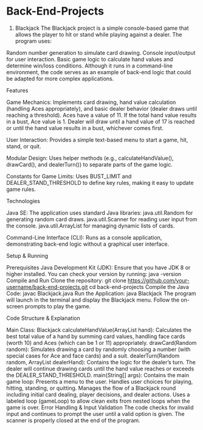 # Back-End-Projects

1. Blackjack
The Blackjack project is a simple console-based game that allows the player to hit or stand while playing against a dealer. The program uses:

Random number generation to simulate card drawing.
Console input/output for user interaction.
Basic game logic to calculate hand values and determine win/loss conditions.
Although it runs in a command-line environment, the code serves as an example of back-end logic that could be adapted for more complex applications.

Features

Game Mechanics:
Implements card drawing, hand value calculation (handling Aces appropriately), and basic dealer behavior (dealer draws until reaching a threshold).
Aces have a value of 11. If the total hand value results in a bust, Ace value is 1.
Dealer will draw until a hand value of 17 is reached or until the hand value results in a bust, whichever comes first.

User Interaction:
Provides a simple text-based menu to start a game, hit, stand, or quit.

Modular Design:
Uses helper methods (e.g., calculateHandValue(), drawCard(), and dealerTurn()) to separate parts of the game logic.

Constants for Game Limits:
Uses BUST_LIMIT and DEALER_STAND_THRESHOLD to define key rules, making it easy to update game rules.

Technologies

Java SE:
The application uses standard Java libraries:
java.util.Random for generating random card draws.
java.util.Scanner for reading user input from the console.
java.util.ArrayList for managing dynamic lists of cards.

Command-Line Interface (CLI):
Runs as a console application, demonstrating back-end logic without a graphical user interface.


Setup & Running

Prerequisites
Java Development Kit (JDK):
Ensure that you have JDK 8 or higher installed. You can check your version by running:
java -version
Compile and Run
Clone the repository:
git clone https://github.com/your-username/back-end-projects.git
cd back-end-projects
Compile the Java Code:
javac Blackjack.java
Run the Application:
java Blackjack
The program will launch in the terminal and display the Blackjack menu. Follow the on-screen prompts to play the game.

Code Structure & Explanation

Main Class: Blackjack
calculateHandValue(ArrayList<String> hand):
Calculates the best total value of a hand by summing card values, handling face cards (worth 10) and Aces (which can be 1 or 11) appropriately.
drawCard(Random random):
Simulates drawing a card by randomly choosing a number (with special cases for Ace and face cards) and a suit.
dealerTurn(Random random, ArrayList<String> dealerHand):
Contains the logic for the dealer’s turn. The dealer will continue drawing cards until the hand value reaches or exceeds the DEALER_STAND_THRESHOLD.
main(String[] args):
Contains the main game loop:
Presents a menu to the user.
Handles user choices for playing, hitting, standing, or quitting.
Manages the flow of a Blackjack round including initial card dealing, player decisions, and dealer actions.
Uses a labeled loop (gameLoop) to allow clean exits from nested loops when the game is over.
Error Handling & Input Validation
The code checks for invalid input and continues to prompt the user until a valid option is given.
The scanner is properly closed at the end of the program.
